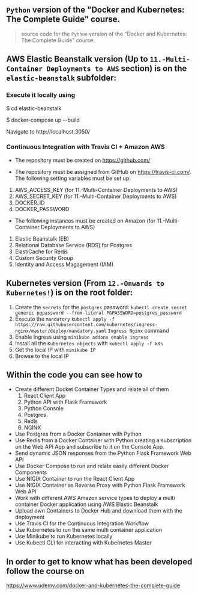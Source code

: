 ## `Python` version of the "Docker and Kubernetes: The Complete Guide" course.

> source code for the `Python`  version of the "Docker and Kubernetes: The Complete Guide" course. 

## AWS Elastic Beanstalk version (Up to `11.-Multi-Container Deployments to AWS` section) is on the `elastic-beanstalk` subfolder:
### Execute it locally using 

$ cd elastic-beanstalk

$ docker-compose up --build

Navigate to http://localhost:3050/

### Continuous Integration with Travis CI + Amazon AWS

- The repository must be created on https://github.com/

- The repository must be assigned from GitHub on https://travis-ci.com/. The following setting variables must be set up:
1) AWS_ACCESS_KEY (for 11.-Multi-Container Deployments to AWS)
2) AWS_SECRET_KEY (for 11.-Multi-Container Deployments to AWS)
3) DOCKER_ID
4) DOCKER_PASSWORD

- The following instances must be created on Amazon (for 11.-Multi-Container Deployments to AWS)
1) Elastic Beanstalk (EB)
2) Relational Database Service (RDS) for Postgres
3) ElastiCache for Redis
4) Custom Security Group
5) Identity and Access Magagement (IAM)

## Kubernetes version (From `12.-Onwards to Kubernetes!`) is on the root folder:
1. Create the `secrets` for the `postgres` password: `kubectl create secret generic pgpassword --from-literal PGPASSWORD=postgres_password`
2. Execute the `mandatory` `kubectl apply -f https://raw.githubusercontent.com/kubernetes/ingress-nginx/master/deploy/mandatory.yaml` `Ingress Nginx` command
3. Enable Ingress using `minikube addons enable ingress`
4. Install all the `Kubernetes objects` with `kubectl apply -f k8s`
5. Get the local IP with `minikube IP`
6. Browse to the local IP 

## Within the code you can see how to
- Create different Docket Container Types and relate all of them
  1) React Client App
  2) Python API with Flask Framework
  3) Python Console
  4) Postgres
  5) Redis
  6) NGINX
- Use Postgres from a Docker Container with Python
- Use Redis from a Docker Container with Python creating a subscription on the Web API App and subscribe to it on the Console App.
- Send dynamic JSON responses from the Python Flask Framework Web API
- Use Docker Compose to run and relate easily different Docker Components
- Use NIGIX Container to run the React Client App
- Use NIGIX Container as Reverse Proxy with Python Flask Framework Web API
- Work with different AWS Amazon service types to deploy a multi container Docker application using AWS Elastic Beanstalk
- Upload own Containers to Docker Hub and download them with the deployment
- Use Travis CI for the Continuous Integration Workflow
- Use Kubernetes to run the same multi container application
- Use Minikube to run Kubernetes locally
- Use Kubectl CLI for interacting with Kubernetes Master


## In order to get to know what has been developed follow the course on

https://www.udemy.com/docker-and-kubernetes-the-complete-guide